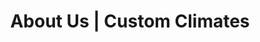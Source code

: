 ---
title: "About Us | Custom Climates"
description: "Learn about the Custom Climates story, our values of reliability and innovation, and our commitment to serving contractors nationwide."
hero_headline: "Protecting Your Materials with Precision"
hero_subtext: "Custom Climates, LLC specializes in American-made climate-controlled trailers and conex containers. We are dedicated to designing high-quality, customized storage solutions to save businesses money by preventing weather-related damage to their materials."
team_intro_headline: "Meet the Team"
team_intro_subtext: "Our company thrives on collaboration, innovation, and a shared vision. It's been an incredible journey of learning and growth, thanks to our dedicated team effort."
team_members:
  - name: "Travis"
    image: "../../assets/images/team/Travis.webp"
    bio: "Travis worked extensively in the oil and gas industry for 19 years with Exxon Mobil and BP products North America. His last eight years were spent being the Book Lead for the Crude Oil Trading group of BP products North America. He developed trading strategies that included futures, logistical arbitrage, and physical trading across North America. He was a member of the BP Crude Oil Executive Team that was responsible for one of the largest crude oil trading divisions in the world.<br/><br/>Upon retiring in 2020 Travis moved his attention to assisting small startup companies like Gemstone Lights America, and now Custom Climates Co. Travis is a principal investor, who excels in commodity trading strategies, financial analysis, and negotiation."
  - name: "Jake"
    image: "../../assets/images/team/Jake.webp"
    bio: "Jake spent over 20 years at Burt Brothers Tire & Service, serving in all capacities from Vice President to Tire Technician and everything in between, helping grow a family business built on trust, quality, and customer care. Along the way, I became a licensed real estate agent, combining my love for business with a passion for helping people make smart, confident decisions—whether it's buying a home, building a business or something new.<br/><br/>With a strong background in sales, team leadership, and business development, I bring a practical, people-first approach to everything I do. I believe in clear communication, doing the right thing, and always showing up for clients and colleagues."
    specialties_headline: "Specialties:"
    specialties: "Building relationships, leading teams, solving problems, and creating real value—both in real estate and business."
    education_headline: "Education:"
    education: "Westminster University– Bachelor of Arts, International Business"
  - name: "Tate"
    image: "../../assets/images/team/Tate.webp"
    bio: "Tate brings over four years of direct sales experience, representing leading companies in pest control, solar energy, and termite protection along the East Coast. His expertise lies in solution-based selling, customer engagement, and developing high-performing sales strategies in competitive markets.<br/><br/>With a proven ability to connect with customers and drive results, Tate has a track record of translating complex services into practical value. He thrives in fast-paced, people-focused environments and is known for his adaptability, persistence, and leadership on the ground. Now contributing to Custom Climates Co., Tate applies his sales acumen and entrepreneurial mindset to support the growth of innovative startups."
    specialties_headline: "Specialties:"
    specialties: "Direct sales, customer acquisition, and relationship-building with a strategic, results-driven approach."
  - name: "Antony"
    image: "../../assets/images/team/Antony.webp"
    bio: "Antony is a licensed contractor and entrepreneur with deep experience across the construction and transportation industries. Since 2017, he has worked with several general contractors, gaining valuable expertise in project coordination, on-site management, and contractor relations.<br/><br/>In 2021, Antony earned both his B100 (General Building Contractor) and E100 (Engineering Contractor) licenses, marking a significant step in his career. With these credentials, he has successfully led numerous construction projects, ensuring quality, compliance, and smooth operations from start to finish. In addition to his work in construction, Antony has been involved in multiple startups and business ventures, including the launch of a thriving transportation company."
    specialties_headline: "Specialties:"
    specialties: "Project coordination, on-site management, contractor relations, and strategic leadership."
--- 